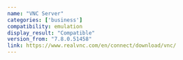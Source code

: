 ```yaml
---
name: "VNC Server"
categories: ['business']
compatibility: emulation
display_result: "Compatible"
version_from: "7.8.0.51458"
link: https://www.realvnc.com/en/connect/download/vnc/
---
```


